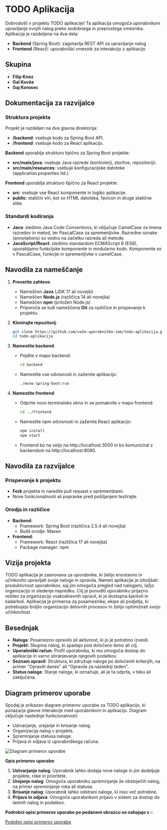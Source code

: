 # TODO Aplikacija

Dobrodošli v projektu TODO aplikacije! Ta aplikacija omogoča uporabnikom upravljanje svojih nalog preko sodobnega in preprostega vmesnika. Aplikacija je razdeljena na dva dela:
- **Backend** (Spring Boot): zagotavlja REST API za upravljanje nalog
- **Frontend** (React): uporabniški vmesnik za interakcijo z aplikacijo

## Skupina
- **Filip Knez**
- **Gal Kovše**
- **Gaj Korosec**

## Dokumentacija za razvijalce

### Struktura projekta
Projekt je razdeljen na dva glavna direktorija:
- **/backend**: vsebuje kodo za Spring Boot API.
- **/frontend**: vsebuje kodo za React aplikacijo.

**Backend** uporablja strukturo tipično za Spring Boot projekte:
- **src/main/java**: vsebuje Java razrede (kontrolerji, storitve, repozitoriji).
- **src/main/resources**: vsebuje konfiguracijske datoteke (application.properties itd.).

**Frontend** uporablja strukturo tipično za React projekte:
- **src**: vsebuje vse React komponente in logiko aplikacije.
- **public**: statični viri, kot so HTML datoteka, favicon in druge statične slike.

### Standardi kodiranja
- **Java**: sledimo Java Code Conventions, ki vključuje CamelCase za imena razredov in metod, ter PascalCase za spremenljivke. Razredne oznake (annotations) so vedno na začetku razreda ali metode.
- **JavaScript/React**: sledimo standardom ECMAScript 6 (ES6), uporabljamo funkcijske komponente in modularno kodo. Komponente so v PascalCase, funkcije in spremenljivke v camelCase.

## Navodila za nameščanje

1. **Preverite zahteve**:
    - Nameščen **Java** (JDK 17 ali novejši)
    - Nameščen **Node.js** (različica 14 ali novejša)
    - Nameščen **npm** (priložen Node.js)
    - Priporoča se tudi nameščena **Git** za različice in prispevanje k projektu.

2. **Klonirajte repozitorij**:
   ```bash
   git clone https://github.com/vaše-uporabniško-ime/todo-aplikacija.git
   cd todo-aplikacija
3. **Namestite backend**:
    - Pojdite v mapo backend:
      ````bash
      cd backend
    - Namestite vse odvisnosti in zaženite aplikacijo:
      ````bash
      ./mvnw spring-boot:run
4. **Namestite frontend**:
    - Odprite novo terminalsko okno in se pomaknite v mapo frontend:
      ````bash
      cd ../frontend
    - Namestite npm odvisnosti in zaženite React aplikacijo:
      ````bash
      npm install
      npm start
    - Frontend bo na voljo na http://localhost:3000 in bo komuniciral z backendom na http://localhost:8080.

## Navodila za razvijalce

### Prispevanje k projektu
- **Fork** projekta in naredite pull request s spremembami.
- Nove funkcionalnosti ali popravke pred pošiljanjem testirajte.

### Orodja in različice
- **Backend**:
    - Framework: Spring Boot (različica 2.5.4 ali novejša)
    - Build orodje: Maven
- **Frontend**:
    - Framework: React (različica 17 ali novejša)
    - Package manager: npm

## Vizija projekta

TODO aplikacija je zasnovana za uporabnike, ki želijo enostavno in učinkovito upravljati svoje naloge in opravila. Namen aplikacije je izboljšati produktivnost uporabnikov, saj jim omogoča pregled nad nalogami, lažjo organizacijo in sledenje napredku. Cilj je ponuditi uporabniku prijazno rešitev za organizacijo vsakodnevnih opravil, ki je dostopna kjerkoli in kadarkoli. Aplikacija je primerna za posameznike, ekipe ali podjetja, ki potrebujejo boljšo organizacijo delovnih procesov in želijo optimizirati svojo učinkovitost.

## Besednjak

- **Naloga**: Posamezno opravilo ali aktivnost, ki jo je potrebno izvesti.
- **Projekt**: Skupina nalog, ki spadajo pod določeno temo ali cilj.
- **Uporabniški račun**: Profil uporabnika, ki mu omogoča dostop do aplikacije in varno shranjevanje njegovih podatkov.
- **Seznam opravil**: Struktura, ki združuje naloge po določenih kriterijih, na primer "Opraviti danes" ali "Opravila za naslednji teden".
- **Status naloge**: Stanje naloge, ki označuje, ali je ta odprta, v teku ali zaključena.

## Diagram primerov uporabe

Spodaj je prikazan diagram primerov uporabe za TODO aplikacijo, ki ponazarja glavne interakcije med uporabnikom in aplikacijo. Diagram vključuje naslednje funkcionalnosti:
- Ustvarjanje, urejanje in brisanje nalog.
- Organizacija nalog v projekte.
- Spreminjanje statusa naloge.
- Prijava in odjava iz uporabniškega računa.

![Diagram primerov uporabe](DPU.png)

**Opis primerov uporabe**:
1. **Ustvarjanje nalog**: Uporabnik lahko dodaja nove naloge in jim dodeljuje projekte, roke in prioritete.
2. **Urejanje nalog**: Omogoča uporabniku spreminjanje že obstoječih nalog, na primer spreminjanje roka ali statusa.
3. **Brisanje nalog**: Uporabnik lahko odstrani naloge, ki niso več potrebne.
4. **Prijava in odjava**: Omogoča uporabnikom prijavo v sistem za dostop do lastnih nalog in podatkov.

**Podrobni opisi primerov uporabe po podanem obrazcu se nahajajo v :**:

[Podobni opisi primerov uporabe ](PodrobenOpisPrimerovUporabe.docx)


